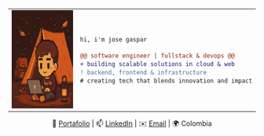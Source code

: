 <table>
  <tr>
     <td> <img src="/imagen.png" alt="avatar" height="200"/> </td> 
    <td>

```diff
hi, i'm jose gaspar

@@ software engineer | fullstack & devops @@
+ building scalable solutions in cloud & web
! backend, frontend & infrastructure
# creating tech that blends innovation and impact
```
</td> </tr> </table>

<p align="center"> 🐼 <a href="https://www.devgaspar.me/">Portafolio</a> | 📫 <a href="https://www.linkedin.com/in/devgaspar">LinkedIn</a> | ✉️ <a href="mailto:jgasparlopez29@gmail.com">Email</a> | 🌍 Colombia </p>
